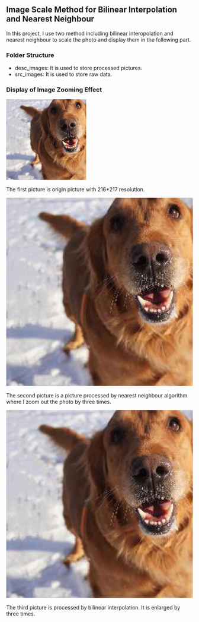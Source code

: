 ## Image Scale Method for Bilinear Interpolation and Nearest Neighbour

In this project, I use two method including bilinear interopolation and nearest neighbour to scale the photo and display them in the following part.

### Folder Structure
- desc_images: It is used to store processed pictures.
- src_images: It is used to store raw data.
### Display of Image Zooming Effect

![Fig.1](./src_images/dog01.jpg)

The first picture is origin picture with 216*217 resolution.

![Fig.2](./desc_images/dog01_nearest_neighbour.jpg)

The second picture is a picture processed by nearest neighbour algorithm where I zoom out the photo by three times. 

![Fig.3](./desc_images/dog01_bilinear_interpolation.jpg)

The third picture is processed by bilinear interpolation. It is enlarged by three times.




